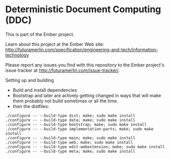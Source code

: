 # Deterministic Document Computing (DDC)

This is part of the Ember project.

Learn about this project at the Ember Web site: http://futuramerlin.com/specification/engineering-and-tech/information-technology

Please report any issues you find with this repository to the Ember project's issue tracker at http://futuramerlin.com/issue-tracker/.

Setting up and building

- Build and install dependencies
- Bootstrap and later are actively getting changed in ways that will make them probably not build sometimes or all the time.
- then the distfiles:
```
./configure -- --build-type dist; make; sudo make install
./configure -- --build-type data; make; sudo make install
./configure -- --build-type bootstrap; make; sudo make install
./configure -- --build-type implementation-parts; make; sudo make install
./configure -- --build-type main; make; sudo make install
./configure -- --build-type web; make; sudo make install
./configure -- --build-type edit-webextension; make; sudo make install
./configure -- --build-type meta; make; sudo make install
```
